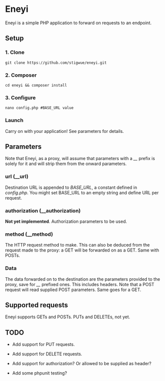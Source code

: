 # Eneyi

Eneyi is a simple PHP application to forward on requests to an endpoint.

## Setup
### 1. Clone
```
git clone https://github.com/stigwue/eneyi.git
```
### 2. Composer
```
cd eneyi && composer install
```
### 3. Configure
```
nano config.php #BASE_URL value
```

### Launch

Carry on with your application! See parameters for details.

## Parameters

Note that Eneyi, as a proxy, will assume that parameters with a *__* prefix is solely for it and will strip them from the onward parameters.

### url (__url)

Destination URL is appended to *BASE_URL*, a constant defined in *config.php*. You might set BASE_URL to an empty string and define URL per request.

### authorization (__authorization)

**Not yet implemented**. Authorization parameters to be used.

### method (__method)

The HTTP request method to make. This can also be deduced from the request made to the proxy: a GET will be forwarded on as a GET. Same with POSTs.

### Data

The data forwarded on to the destination are the parameters provided to the proxy, save for *__* prefixed ones. This includes headers. Note that a POST request will read supplied POST parameters. Same goes for a GET.

## Supported requests

Eneyi supports GETs and POSTs. PUTs and DELETEs, not yet.

## TODO

- Add support for PUT requests.

- Add support for DELETE requests.

- Add support for authorization? Or allowed to be supplied as header?

- Add some phpunit testing?
